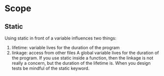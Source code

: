 # Scope

## Static
Using static in front of a variable influences two things:
1. lifetime: variable lives for the duration of the program
1. linkage: access from other files
A global variable lives for the duration of the program. If you use static inside a function, then the linkage is not really a concern, but the duration of the lifetime is.
When you design tests be mindful of the static keyword.